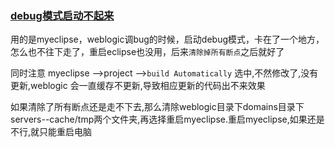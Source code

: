 ### [debug模式启动不起来](https://blog.csdn.net/YYQQ323/article/details/79807004)

用的是myeclipse，weblogic调bug的时候，启动debug模式，卡在了一个地方，怎么也不往下走了，重启eclipse也没用，后来`清除掉所有断点`之后就好了

同时注意  myeclipse -->project -->`build Automatically` 选中,不然修改了,没有更新,weblogic 会一直缓存不更新,导致相应更新的代码出不来效果

如果清除了所有断点还是走不下去,那么清除weblogic目录下domains目录下servers--cache/tmp两个文件夹,再选择重启myeclipse.重启myeclipse,如果还是不行,就只能重启电脑

